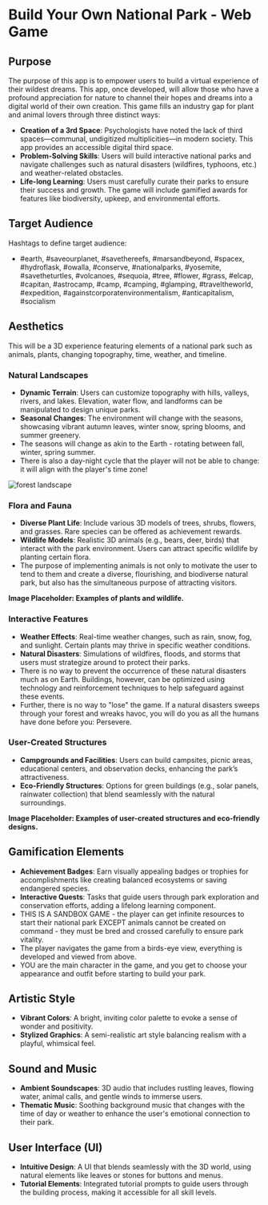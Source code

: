 # Build Your Own National Park - Web Game

## Purpose

The purpose of this app is to empower users to build a virtual experience of their wildest dreams. This app, once developed, will allow those who have a profound appreciation for nature to channel their hopes and dreams into a digital world of their own creation. This game fills an industry gap for plant and animal lovers through three distinct ways:

- **Creation of a 3rd Space**: Psychologists have noted the lack of third spaces—communal, undigitized multiplicities—in modern society. This app provides an accessible digital third space.
- **Problem-Solving Skills**: Users will build interactive national parks and navigate challenges such as natural disasters (wildfires, typhoons, etc.) and weather-related obstacles.
- **Life-long Learning**: Users must carefully curate their parks to ensure their success and growth. The game will include gamified awards for features like biodiversity, upkeep, and environmental efforts.

## Target Audience

Hashtags to define target audience:

- #earth, #saveourplanet, #savethereefs, #marsandbeyond, #spacex, #hydroflask, #owalla, #conserve, #nationalparks, #yosemite, #savetheturtles, #volcanoes, #sequoia, #tree, #flower, #grass, #elcap, #capitan, #astrocamp, #camp, #camping, #glamping, #traveltheworld, #expedition, #againstcorporatenvironmentalism, #anticapitalism, #socialism

## Aesthetics

This will be a 3D experience featuring elements of a national park such as animals, plants, changing topography, time, weather, and timeline.

### Natural Landscapes

- **Dynamic Terrain**: Users can customize topography with hills, valleys, rivers, and lakes. Elevation, water flow, and landforms can be manipulated to design unique parks.
- **Seasonal Changes**: The environment will change with the seasons, showcasing vibrant autumn leaves, winter snow, spring blooms, and summer greenery.
- The seasons will change as akin to the Earth - rotating between fall, winter, spring summer.
- There is also a day-night cycle that the player will not be able to change: it will align with the player's time zone!

![forest landscape](output-2.jpg)

### Flora and Fauna

- **Diverse Plant Life**: Include various 3D models of trees, shrubs, flowers, and grasses. Rare species can be offered as achievement rewards.
- **Wildlife Models**: Realistic 3D animals (e.g., bears, deer, birds) that interact with the park environment. Users can attract specific wildlife by planting certain flora.
- The purpose of implementing animals is not only to motivate the user to tend to them and create a diverse, flourishing, and biodiverse natural park, but also has the simultaneous purpose of attracting visitors.

**Image Placeholder: Examples of plants and wildlife.**

### Interactive Features

- **Weather Effects**: Real-time weather changes, such as rain, snow, fog, and sunlight. Certain plants may thrive in specific weather conditions.
- **Natural Disasters**: Simulations of wildfires, floods, and storms that users must strategize around to protect their parks.
- There is no way to prevent the occurrence of these natural disasters much as on Earth. Buildings, however, can be optimized using technology and reinforcement techniques to help safeguard against these events.
- Further, there is no way to "lose" the game. If a natural disasters sweeps through your forest and wreaks havoc, you will do you as all the humans have done before you: Persevere.

### User-Created Structures

- **Campgrounds and Facilities**: Users can build campsites, picnic areas, educational centers, and observation decks, enhancing the park’s attractiveness.
- **Eco-Friendly Structures**: Options for green buildings (e.g., solar panels, rainwater collection) that blend seamlessly with the natural surroundings.

**Image Placeholder: Examples of user-created structures and eco-friendly designs.**

## Gamification Elements

- **Achievement Badges**: Earn visually appealing badges or trophies for accomplishments like creating balanced ecosystems or saving endangered species.
- **Interactive Quests**: Tasks that guide users through park exploration and conservation efforts, adding a lifelong learning component.
- THIS IS A SANDBOX GAME - the player can get infinite resources to start their national park EXCEPT animals cannot be created on command - they must be bred and crossed carefully to ensure park vitality.
- The player navigates the game from a birds-eye view, everything is developed and viewed from above.
- YOU are the main character in the game, and you get to choose your appearance and outfit before starting to build your park.

## Artistic Style

- **Vibrant Colors**: A bright, inviting color palette to evoke a sense of wonder and positivity.
- **Stylized Graphics**: A semi-realistic art style balancing realism with a playful, whimsical feel.

## Sound and Music

- **Ambient Soundscapes**: 3D audio that includes rustling leaves, flowing water, animal calls, and gentle winds to immerse users.
- **Thematic Music**: Soothing background music that changes with the time of day or weather to enhance the user's emotional connection to their park.

## User Interface (UI)

- **Intuitive Design**: A UI that blends seamlessly with the 3D world, using natural elements like leaves or stones for buttons and menus.
- **Tutorial Elements**: Integrated tutorial prompts to guide users through the building process, making it accessible for all skill levels.
